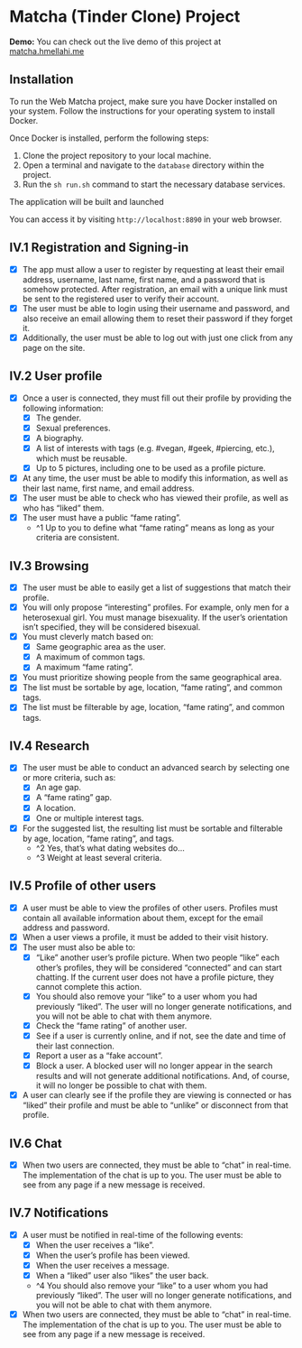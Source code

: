 # Matcha (Tinder Clone) Project

**Demo:** You can check out the live demo of this project at [matcha.hmellahi.me](https://matcha.hmellahi.me)

## Installation
To run the Web Matcha project, make sure you have Docker installed on your system. Follow the instructions for your operating system to install Docker.

Once Docker is installed, perform the following steps:

1. Clone the project repository to your local machine.
2. Open a terminal and navigate to the `database` directory within the project.
3. Run the `sh run.sh` command to start the necessary database services.

The application will be built and launched

You can access it by visiting `http://localhost:8890` in your web browser.

## IV.1 Registration and Signing-in
- [x] The app must allow a user to register by requesting at least their email address, username, last name, first name, and a password that is somehow protected. After registration, an email with a unique link must be sent to the registered user to verify their account.
- [x] The user must be able to login using their username and password, and also receive an email allowing them to reset their password if they forget it.
- [x] Additionally, the user must be able to log out with just one click from any page on the site.

## IV.2 User profile
- [x] Once a user is connected, they must fill out their profile by providing the following information:
  - [x] The gender.
  - [x] Sexual preferences.
  - [x] A biography.
  - [x] A list of interests with tags (e.g. #vegan, #geek, #piercing, etc.), which must be reusable.
  - [x] Up to 5 pictures, including one to be used as a profile picture.
- [x] At any time, the user must be able to modify this information, as well as their last name, first name, and email address.
- [x] The user must be able to check who has viewed their profile, as well as who has “liked” them.
- [x] The user must have a public “fame rating”.
  - ^1 Up to you to define what “fame rating” means as long as your criteria are consistent.

## IV.3 Browsing
- [x] The user must be able to easily get a list of suggestions that match their profile.
- [x] You will only propose “interesting” profiles. For example, only men for a heterosexual girl. You must manage bisexuality. If the user’s orientation isn’t specified, they will be considered bisexual.
- [x] You must cleverly match based on:
  - [x] Same geographic area as the user.
  - [x] A maximum of common tags.
  - [x] A maximum “fame rating”.
- [x] You must prioritize showing people from the same geographical area.
- [x] The list must be sortable by age, location, “fame rating”, and common tags.
- [x] The list must be filterable by age, location, “fame rating”, and common tags.

## IV.4 Research
- [x] The user must be able to conduct an advanced search by selecting one or more criteria, such as:
  - [x] An age gap.
  - [x] A “fame rating” gap.
  - [x] A location.
  - [x] One or multiple interest tags.
- [x] For the suggested list, the resulting list must be sortable and filterable by age, location, “fame rating”, and tags.
  - ^2 Yes, that’s what dating websites do...
  - ^3 Weight at least several criteria.

## IV.5 Profile of other users
- [x] A user must be able to view the profiles of other users. Profiles must contain all available information about them, except for the email address and password.
- [x] When a user views a profile, it must be added to their visit history.
- [x] The user must also be able to:
  - [x] “Like” another user’s profile picture. When two people “like” each other’s profiles, they will be considered “connected” and can start chatting. If the current user does not have a profile picture, they cannot complete this action.
  - [x] You should also remove your “like” to a user whom you had previously “liked”. The user will no longer generate notifications, and you will not be able to chat with them anymore.
  - [x] Check the “fame rating” of another user.
  - [x] See if a user is currently online, and if not, see the date and time of their last connection.
  - [x] Report a user as a “fake account”.
  - [x] Block a user. A blocked user will no longer appear in the search results and will not generate additional notifications. And, of course, it will no longer be possible to chat with them.
- [x] A user can clearly see if the profile they are viewing is connected or has “liked” their profile and must be able to “unlike” or disconnect from that profile.

## IV.6 Chat
- [x] When two users are connected, they must be able to “chat” in real-time. The implementation of the chat is up to you. The user must be able to see from any page if a new message is received.

## IV.7 Notifications
- [x] A user must be notified in real-time of the following events:
  - [x] When the user receives a “like”.
  - [x] When the user’s profile has been viewed.
  - [x] When the user receives a message.
  - [x] When a “liked” user also “likes” the user back.
  - ^4 You should also remove your “like” to a user whom you had previously “liked”. The user will no longer generate notifications, and you will not be able to chat with them anymore.
- [x] When two users are connected, they must be able to “chat” in real-time. The implementation of the chat is up to you. The user must be able to see from any page if a new message is received.
